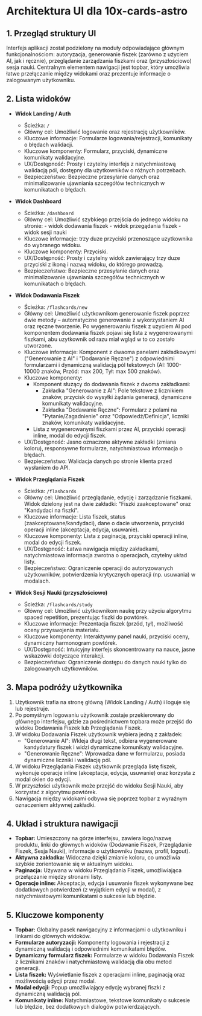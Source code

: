 # Architektura UI dla 10x-cards-astro

## 1. Przegląd struktury UI

Interfejs aplikacji został podzielony na moduły odpowiadające głównym funkcjonalnościom: autoryzacja, generowanie fiszek (zarówno z użyciem AI, jak i ręcznie), przeglądanie zarządzania fiszkami oraz (przyszłościowo) sesja nauki. Centralnym elementem nawigacji jest topbar, który umożliwia łatwe przełączanie między widokami oraz prezentuje informacje o zalogowanym użytkowniku.

## 2. Lista widoków

- **Widok Landing / Auth**
  - Ścieżka: `/`
  - Główny cel: Umożliwić logowanie oraz rejestrację użytkowników.
  - Kluczowe informacje: Formularze logowania/rejestracji, komunikaty o błędach walidacji.
  - Kluczowe komponenty: Formularz, przyciski, dynamiczne komunikaty walidacyjne.
  - UX/Dostępność: Prosty i czytelny interfejs z natychmiastową walidacją pól, dostępny dla użytkowników o różnych potrzebach.
  - Bezpieczeństwo: Bezpieczne przesyłanie danych oraz minimalizowanie ujawniania szczegółów technicznych w komunikatach o błędach.

- **Widok Dashboard**
  - Ścieżka: `/dashboard`
  - Główny cel: Umożliwić szybkiego przejścia do jednego widoku na stronie:
        - widok dodawania fiszek
        - widok przegądania fiszek
        - widok sesji nauki
  - Kluczowe informacje: trzy duze przyciski przenoszące uzytkownika do wybranego widoku.
  - Kluczowe komponenty: Przyciski.
  - UX/Dostępność: Prosty i czytelny widok zawierający trzy duze przyciski z ikoną i nazwą widoku, do którego prowadzą.
  - Bezpieczeństwo: Bezpieczne przesyłanie danych oraz minimalizowanie ujawniania szczegółów technicznych w komunikatach o błędach.

- **Widok Dodawania Fiszek**
  - Ścieżka: `/flashcards/new`
  - Główny cel: Umożliwić użytkownikom generowanie fiszek poprzez dwie metody – automatyczne generowanie z wykorzystaniem AI oraz ręczne tworzenie. Po wygenerowaniu fiszek z uzyciem AI pod komponentem dodawania fiszek pojawi się lista z wygenerowanymi fiszkami, abu uzytkownik od razu miał wgląd w to co zostało utworzone.
  - Kluczowe informacje: Komponent z dwaoma panelami zakładkowymi ("Generowanie z AI" i "Dodawanie Ręczne") z odpowiednimi formularzami i dynamiczną walidacją pól tekstowych (AI: 1000-10000 znaków, Przód: max 200, Tył: max 500 znaków).
  - Kluczowe komponenty:
    - Komponent słuzący do dodawania fiszek z dwoma zakładkami:
        - Zakładka "Generowanie z AI": Pole tekstowe z licznikiem znaków, przycisk do wysyłki żądania generacji, dynamiczne komunikaty walidacyjne.
        - Zakładka "Dodawanie Ręczne": Formularz z polami na "Pytanie/Zagadnienie" oraz "Odpowiedź/Definicja", liczniki znaków, komunikaty walidacyjne.
    - Lista z wygenerowanymi fiszkami przez AI, przyciski operacji inline, modal do edycji fiszek.
  - UX/Dostępność: Jasno oznaczone aktywne zakładki (zmiana koloru), responsywne formularze, natychmiastowa informacja o błędach.
  - Bezpieczeństwo: Walidacja danych po stronie klienta przed wysłaniem do API.

- **Widok Przeglądania Fiszek**
  - Ścieżka: `/flashcards`
  - Główny cel: Umożliwić przeglądanie, edycję i zarządzanie fiszkami. Widok dzielony jest na dwie zakładki: "Fiszki zaakceptowane" oraz "Kandydaci na fiszki".
  - Kluczowe informacje: Lista fiszek, status (zaakceptowane/kandydaci), dane o dacie utworzenia, przyciski operacji inline (akceptacja, edycja, usuwanie).
  - Kluczowe komponenty: Lista z paginacją, przyciski operacji inline, modal do edycji fiszek.
  - UX/Dostępność: Łatwa nawigacja między zakładkami, natychmiastowa informacja zwrotna o operacjach, czytelny układ listy.
  - Bezpieczeństwo: Ograniczenie operacji do autoryzowanych użytkowników, potwierdzenia krytycznych operacji (np. usuwania) w modalach.

- **Widok Sesji Nauki (przyszłościowo)**
  - Ścieżka: `/flashcards/study`
  - Główny cel: Umożliwić użytkownikom naukę przy użyciu algorytmu spaced repetition, prezentując fiszki do powtórek.
  - Kluczowe informacje: Prezentacja fiszek (przód, tył), możliwość oceny przyswojenia materiału.
  - Kluczowe komponenty: Interaktywny panel nauki, przyciski oceny, dynamiczny harmonogram powtórek.
  - UX/Dostępność: Intuicyjny interfejs skoncentrowany na nauce, jasne wskazówki dotyczące interakcji.
  - Bezpieczeństwo: Ograniczenie dostępu do danych nauki tylko do zalogowanych użytkowników.

## 3. Mapa podróży użytkownika

1. Użytkownik trafia na stronę główną (Widok Landing / Auth) i loguje się lub rejestruje.
2. Po pomyślnym logowaniu użytkownik zostaje przekierowany do głównego interfejsu, gdzie za pośrednictwem topbara może przejść do widoku Dodawania Fiszek lub Przeglądania Fiszek.
3. W widoku Dodawania Fiszek użytkownik wybiera jedną z zakładek:
   - "Generowanie AI": Wkleja długi tekst, odbiera wygenerowane kandydatury fiszek i widzi dynamiczne komunikaty walidacyjne.
   - "Generowanie Ręczne": Wprowadza dane w formularzu, posiada dynamiczne liczniki i walidację pól.
4. W widoku Przeglądania Fiszek użytkownik przegląda listę fiszek, wykonuje operacje inline (akceptacja, edycja, usuwanie) oraz korzysta z modal okien do edycji.
5. W przyszłości użytkownik może przejść do widoku Sesji Nauki, aby korzystać z algorytmu powtórek.
6. Nawigacja między widokami odbywa się poprzez topbar z wyraźnym oznaczeniem aktywnej zakładki.

## 4. Układ i struktura nawigacji

- **Topbar:** Umieszczony na górze interfejsu, zawiera logo/nazwę produktu, linki do głównych widoków (Dodawanie Fiszek, Przeglądanie Fiszek, Sesja Nauki), informacje o użytkowniku (nazwa, profil, logout).
- **Aktywna zakładka:** Widoczna dzięki zmianie koloru, co umożliwia szybkie zorientowanie się w aktualnym widoku.
- **Paginacja:** Używana w widoku Przeglądania Fiszek, umożliwiająca przełączanie między stronami listy.
- **Operacje inline:** Akceptacja, edycja i usuwanie fiszek wykonywane bez dodatkowych potwierdzeń (z wyjątkiem edycji w modal), z natychmiastowymi komunikatami o sukcesie lub błędzie.

## 5. Kluczowe komponenty

- **Topbar:** Globalny pasek nawigacyjny z informacjami o użytkowniku i linkami do głównych widoków.
- **Formularze autoryzacji:** Komponenty logowania i rejestracji z dynamiczną walidacją i odpowiednimi komunikatami błędów.
- **Dynamiczny formularz fiszek:** Formularze w widoku Dodawania Fiszek z licznikami znaków i natychmiastową walidacją dla obu metod generacji.
- **Lista fiszek:** Wyświetlanie fiszek z operacjami inline, paginacją oraz możliwością edycji przez modal.
- **Modal edycji:** Popup umożliwiający edycję wybranej fiszki z dynamiczną walidacją pól.
- **Komunikaty inline:** Natychmiastowe, tekstowe komunikaty o sukcesie lub błędzie, bez dodatkowych dialogów potwierdzających. 
